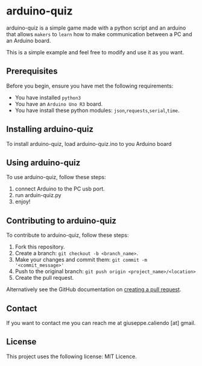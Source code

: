 # arduino-quiz

arduino-quiz is a simple game made with a python script and an arduino that allows `makers` to `learn` how to make communication between a PC and an Arduino board.

This is a simple example and feel free to modify and use it as you want.

## Prerequisites

Before you begin, ensure you have met the following requirements:

* You have installed `python3`
* You have an `Arduino Uno R3` board.
* You have install these python modules: `json`,`requests`,`serial`,`time`.

## Installing arduino-quiz

To install arduino-quiz, load arduino-quiz.ino to you Arduino board

## Using arduino-quiz

To use arduino-quiz, follow these steps:

1. connect Arduino to the PC usb port.
2. run arduin-quiz.py
3. enjoy!

## Contributing to arduino-quiz

To contribute to arduino-quiz, follow these steps:

1. Fork this repository.
2. Create a branch: `git checkout -b <branch_name>`.
3. Make your changes and commit them: `git commit -m '<commit_message>'`
4. Push to the original branch: `git push origin <project_name>/<location>`
5. Create the pull request.

Alternatively see the GitHub documentation on [creating a pull request](https://help.github.com/en/github/collaborating-with-issues-and-pull-requests/creating-a-pull-request).

## Contact

If you want to contact me you can reach me at giuseppe.caliendo [at] gmail.

## License

This project uses the following license: MIT Licence.
